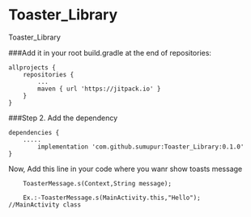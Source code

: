 # Toaster_Library
Toaster_Library



###Add it in your root build.gradle at the end of repositories:

	allprojects {
		repositories {
			...
			maven { url 'https://jitpack.io' }
		}
	}


###Step 2. Add the dependency

	dependencies {
		.....
	        implementation 'com.github.sumupur:Toaster_Library:0.1.0'
	}



Now, Add this line in your code where you wanr show toasts message


 		ToasterMessage.s(Context,String message);
 
 		Ex.:-ToasterMessage.s(MainActivity.this,"Hello"); 		//MainActivity class

